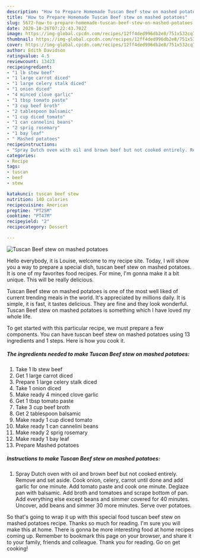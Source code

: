 ```yaml
---
description: "How to Prepare Homemade Tuscan Beef stew on mashed potatoes"
title: "How to Prepare Homemade Tuscan Beef stew on mashed potatoes"
slug: 5672-how-to-prepare-homemade-tuscan-beef-stew-on-mashed-potatoes
date: 2020-10-26T07:22:43.702Z
image: https://img-global.cpcdn.com/recipes/12ff4ded996db2e8/751x532cq70/tuscan-beef-stew-on-mashed-potatoes-recipe-main-photo.jpg
thumbnail: https://img-global.cpcdn.com/recipes/12ff4ded996db2e8/751x532cq70/tuscan-beef-stew-on-mashed-potatoes-recipe-main-photo.jpg
cover: https://img-global.cpcdn.com/recipes/12ff4ded996db2e8/751x532cq70/tuscan-beef-stew-on-mashed-potatoes-recipe-main-photo.jpg
author: Edith Davidson
ratingvalue: 4.5
reviewcount: 13423
recipeingredient:
- "1 lb stew beef"
- "1 large carrot diced"
- "1 large celery stalk diced"
- "1 onion diced"
- "4 minced clove garlic"
- "1 tbsp tomato paste"
- "3 cup beef broth"
- "2 tablespoon balsamic"
- "1 cup diced tomato"
- "1 can cannelini beans"
- "2 sprig rosemary"
- "1 bay leaf"
- " Mashed potatoes"
recipeinstructions:
- "Spray Dutch oven with oil and brown beef but not cooked entirely. Remove and set aside. Cook onion, celery, carrot until done and add garlic for one minute. Add tomato paste and cook one minute. Deglaze pan with balsamic. Add broth and tomatoes and scrape bottom of pan. Add everything else except beans and simmer covered for 40 minutes. Uncover, add beans and simmer 30 more minutes. Serve over potatoes."
categories:
- Recipe
tags:
- tuscan
- beef
- stew

katakunci: tuscan beef stew 
nutrition: 140 calories
recipecuisine: American
preptime: "PT25M"
cooktime: "PT47M"
recipeyield: "2"
recipecategory: Dessert

---
```



![Tuscan Beef stew on mashed potatoes](https://img-global.cpcdn.com/recipes/12ff4ded996db2e8/751x532cq70/tuscan-beef-stew-on-mashed-potatoes-recipe-main-photo.jpg)

Hello everybody, it is Louise, welcome to my recipe site. Today, I will show you a way to prepare a special dish, tuscan beef stew on mashed potatoes. It is one of my favorites food recipes. For mine, I'm gonna make it a bit unique. This will be really delicious.

Tuscan Beef stew on mashed potatoes is one of the most well liked of current trending meals in the world. It's appreciated by millions daily. It is simple, it is fast, it tastes delicious. They are fine and they look wonderful. Tuscan Beef stew on mashed potatoes is something which I have loved my whole life.




To get started with this particular recipe, we must prepare a few components. You can have tuscan beef stew on mashed potatoes using 13 ingredients and 1 steps. Here is how you cook it.

<!--inarticleads1-->

##### The ingredients needed to make Tuscan Beef stew on mashed potatoes:

1. Take 1 lb stew beef
1. Get 1 large carrot diced
1. Prepare 1 large celery stalk diced
1. Take 1 onion diced
1. Make ready 4 minced clove garlic
1. Get 1 tbsp tomato paste
1. Take 3 cup beef broth
1. Get 2 tablespoon balsamic
1. Make ready 1 cup diced tomato
1. Make ready 1 can cannelini beans
1. Make ready 2 sprig rosemary
1. Make ready 1 bay leaf
1. Prepare  Mashed potatoes




<!--inarticleads2-->

##### Instructions to make Tuscan Beef stew on mashed potatoes:

1. Spray Dutch oven with oil and brown beef but not cooked entirely. Remove and set aside. Cook onion, celery, carrot until done and add garlic for one minute. Add tomato paste and cook one minute. Deglaze pan with balsamic. Add broth and tomatoes and scrape bottom of pan. Add everything else except beans and simmer covered for 40 minutes. Uncover, add beans and simmer 30 more minutes. Serve over potatoes.




So that's going to wrap it up with this special food tuscan beef stew on mashed potatoes recipe. Thanks so much for reading. I'm sure you will make this at home. There is gonna be more interesting food at home recipes coming up. Remember to bookmark this page on your browser, and share it to your family, friends and colleague. Thank you for reading. Go on get cooking!
